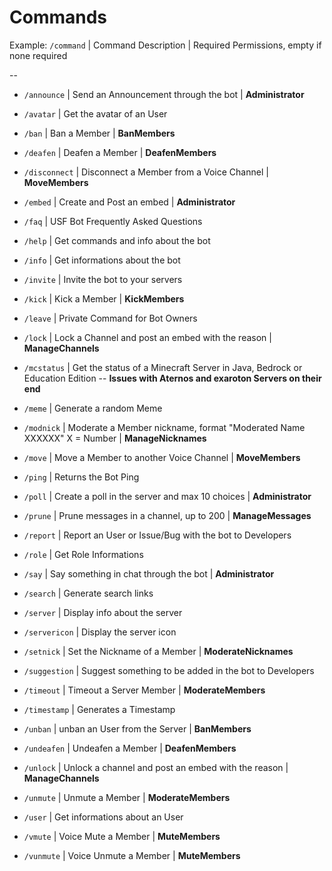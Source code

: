 # Commands
Example:
`/command` | Command Description | Required Permissions, empty if none required

--

- `/announce` | Send an Announcement through the bot | **Administrator**

- `/avatar` | Get the avatar of an User

- `/ban` | Ban a Member | **BanMembers**

- `/deafen` | Deafen a Member | **DeafenMembers**

- `/disconnect` | Disconnect a Member from a Voice Channel | **MoveMembers**

- `/embed` | Create and Post an embed | **Administrator**

- `/faq` | USF Bot Frequently Asked Questions

- `/help` | Get commands and info about the bot

- `/info` | Get informations about the bot

- `/invite` | Invite the bot to your servers

- `/kick` | Kick a Member | **KickMembers**

- `/leave` | Private Command for Bot Owners

- `/lock` | Lock a Channel and post an embed with the reason | **ManageChannels**

- `/mcstatus` | Get the status of a Minecraft Server in Java, Bedrock or Education Edition -- **Issues with Aternos and exaroton Servers on their end**

- `/meme` | Generate a random Meme

- `/modnick` | Moderate a Member nickname, format "Moderated Name XXXXXX" X = Number | **ManageNicknames**

- `/move` | Move a Member to another Voice Channel | **MoveMembers**

- `/ping` | Returns the Bot Ping

- `/poll` | Create a poll in the server and max 10 choices | **Administrator**

- `/prune` | Prune messages in a channel, up to 200 | **ManageMessages**

- `/report` | Report an User or Issue/Bug with the bot to Developers

- `/role` | Get Role Informations

- `/say` | Say something in chat through the bot | **Administrator**

- `/search` | Generate search links

- `/server` | Display info about the server

- `/servericon` | Display the server icon

- `/setnick` | Set the Nickname of a Member | **ModerateNicknames**

- `/suggestion` | Suggest something to be added in the bot to Developers

- `/timeout` | Timeout a Server Member | **ModerateMembers**

- `/timestamp` | Generates a Timestamp

- `/unban` | unban an User from the Server | **BanMembers**

- `/undeafen` | Undeafen a Member | **DeafenMembers**

- `/unlock` | Unlock a channel and post an embed with the reason | **ManageChannels**

- `/unmute` | Unmute a Member | **ModerateMembers**

- `/user` | Get informations about an User

- `/vmute` | Voice Mute a Member | **MuteMembers**

- `/vunmute` | Voice Unmute a Member | **MuteMembers**
